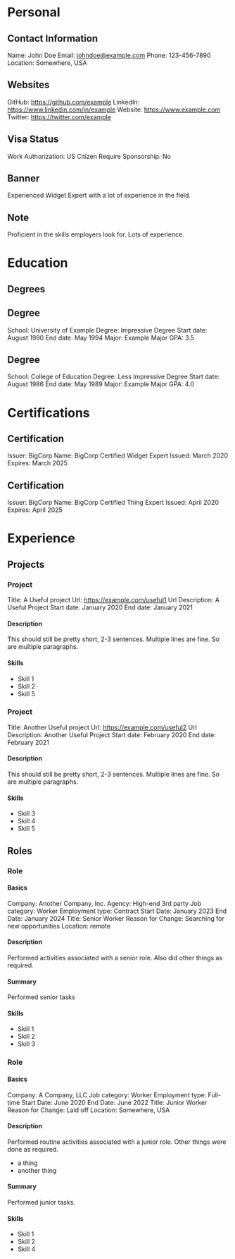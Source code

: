 # Personal

## Contact Information

Name: John Doe
Email: johndoe@example.com
Phone: 123-456-7890
Location: Somewhere, USA

## Websites

GitHub: https://github.com/example
LinkedIn: https://www.linkedin.com/in/example
Website: https://www.example.com
Twitter: https://twitter.com/example

## Visa Status

Work Authorization: US Citizen
Require Sponsorship: No

## Banner

Experienced Widget Expert with a lot of experience in the field.

## Note

Proficient in the skills employers look for.
Lots of experience.

# Education

## Degrees

## Degree

School: University of Example
Degree: Impressive Degree
Start date: August 1990
End date: May 1994
Major: Example Major
GPA: 3.5

## Degree

School: College of Education
Degree: Less Impressive Degree
Start date: August 1986
End date: May 1989
Major: Example Major
GPA: 4.0

# Certifications

## Certification

Issuer: BigCorp
Name: BigCorp Certified Widget Expert
Issued: March 2020
Expires: March 2025

## Certification

Issuer: BigCorp
Name: BigCorp Certified Thing Expert
Issued: April 2020
Expires: April 2025

# Experience

## Projects

### Project

Title: A Useful project
Url: https://example.com/useful1
Url Description: A Useful Project
Start date: January 2020
End date: January 2021

#### Description

This should still be pretty short, 2-3 sentences.
Multiple lines are fine.
So are multiple paragraphs.

#### Skills

* Skill 1<br/>
* Skill 2<br/>
* Skill 5<br/>

### Project

Title: Another Useful project
Url: https://example.com/useful2
Url Description: Another Useful Project
Start date: February 2020
End date: February 2021

#### Description

This should still be pretty short, 2-3 sentences.
Multiple lines are fine.
So are multiple paragraphs.

#### Skills

* Skill 3<br/>
* Skill 4<br/>
* Skill 5<br/>

## Roles

### Role

#### Basics

Company: Another Company, Inc.
Agency: High-end 3rd party
Job category: Worker
Employment type:  Contract
Start Date:  January 2023
End Date:  January 2024
Title:  Senior Worker
Reason for Change:  Searching for new opportunities
Location:  remote

#### Description

Performed activities associated with a senior role.
Also did other things as required.

#### Summary

Performed senior tasks

#### Skills

* Skill 1
* Skill 2
* Skill 3

### Role

#### Basics

Company: A Company, LLC
Job category: Worker
Employment type:  Full-time
Start Date:  June 2020
End Date:  June 2022
Title:  Junior Worker
Reason for Change:  Laid off
Location:  Somewhere, USA

#### Description

Performed routine activities associated with a junior role.
Other things were done as required.
* a thing
* another thing

#### Summary

Performed junior tasks.

#### Skills

* Skill 1
* Skill 2
* Skill 4
